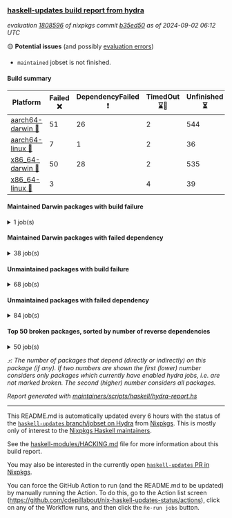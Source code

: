 ### [haskell-updates build report from hydra](https://hydra.nixos.org/jobset/nixpkgs/haskell-updates)
*evaluation [1808596](https://hydra.nixos.org/eval/1808596) of nixpkgs commit [b35ed50](https://github.com/NixOS/nixpkgs/commits/b35ed50e47d077d0a90c06790076dfa8322c579a) as of 2024-09-02 06:12 UTC*

🟡 **Potential issues** (and possibly [evaluation errors](https://hydra.nixos.org/jobset/nixpkgs/haskell-updates))
  * `maintained` jobset is not finished.

#### Build summary

 | Platform | Failed ❌ | DependencyFailed ❗ | TimedOut ⌛🚫 | Unfinished ⏳ | Success ✅ | 
 | --- | --- | --- | --- | --- | --- | 
 | [aarch64-darwin 🍏](https://hydra.nixos.org/eval/1808596?filter=.aarch64-darwin) | 51 | 26 | 2 | 544 | 5902 | 
 | [aarch64-linux 📱](https://hydra.nixos.org/eval/1808596?filter=.aarch64-linux) | 7 | 1 | 2 | 36 | 6528 | 
 | [x86_64-darwin 🍎](https://hydra.nixos.org/eval/1808596?filter=.x86_64-darwin) | 50 | 28 | 2 | 535 | 5922 | 
 | [x86_64-linux 🐧](https://hydra.nixos.org/eval/1808596?filter=.x86_64-linux) | 3 |  | 4 | 39 | 6568 | 
#### Maintained Darwin packages with build failure
<details><summary>1 job(s) </summary>

- [ ] [[🍏❌]](https://hydra.nixos.org/build/271241206) [[🍎❌]](https://hydra.nixos.org/build/271221583) [wstunnel](https://hydra.nixos.org/eval/1808596?filter=wstunnel) @NeverBehave @R-VdP
</details>

#### Maintained Darwin packages with failed dependency
<details><summary>38 job(s) </summary>

- [ ] [cabal2nix](https://hydra.nixos.org/eval/1808596?filter=cabal2nix) @sternenseemann
  - [[🍏✅]](https://hydra.nixos.org/build/271442703) [[🍎✅]](https://hydra.nixos.org/build/271442678) [toplevel](https://hydra.nixos.org/eval/1808596?filter=cabal2nix)
  - [[🍏❗]](https://hydra.nixos.org/build/271232063) [[🍎✅]](https://hydra.nixos.org/build/271233007) [haskell.packages.ghc8107](https://hydra.nixos.org/eval/1808596?filter=haskell.packages.ghc8107.cabal2nix)
  - [[🍏❗]](https://hydra.nixos.org/build/271232331) [[🍎⏳]](https://hydra.nixos.org/build/271237584) [haskell.packages.ghc902](https://hydra.nixos.org/eval/1808596?filter=haskell.packages.ghc902.cabal2nix)
  - [[🍏✅]](https://hydra.nixos.org/build/271224598) [[🍎✅]](https://hydra.nixos.org/build/271220778) [haskell.packages.ghc925](https://hydra.nixos.org/eval/1808596?filter=haskell.packages.ghc925.cabal2nix)
  - [[🍏✅]](https://hydra.nixos.org/build/271232236) [[🍎✅]](https://hydra.nixos.org/build/271219411) [haskell.packages.ghc926](https://hydra.nixos.org/eval/1808596?filter=haskell.packages.ghc926.cabal2nix)
  - [[🍏✅]](https://hydra.nixos.org/build/271227124) [[🍎✅]](https://hydra.nixos.org/build/271224422) [haskell.packages.ghc927](https://hydra.nixos.org/eval/1808596?filter=haskell.packages.ghc927.cabal2nix)
  - [[🍏✅]](https://hydra.nixos.org/build/271222372) [[🍎✅]](https://hydra.nixos.org/build/271228990) [haskell.packages.ghc928](https://hydra.nixos.org/eval/1808596?filter=haskell.packages.ghc928.cabal2nix)
  - [[🍏⏳]](https://hydra.nixos.org/build/271242662) [[🍎✅]](https://hydra.nixos.org/build/271218336) [haskell.packages.ghc945](https://hydra.nixos.org/eval/1808596?filter=haskell.packages.ghc945.cabal2nix)
  - [[🍏⏳]](https://hydra.nixos.org/build/271242907) [[🍎✅]](https://hydra.nixos.org/build/271221288) [haskell.packages.ghc946](https://hydra.nixos.org/eval/1808596?filter=haskell.packages.ghc946.cabal2nix)
  - [[🍏⏳]](https://hydra.nixos.org/build/271239966) [[🍎✅]](https://hydra.nixos.org/build/271218173) [haskell.packages.ghc947](https://hydra.nixos.org/eval/1808596?filter=haskell.packages.ghc947.cabal2nix)
  - [[🍏⏳]](https://hydra.nixos.org/build/271235758) [[🍎✅]](https://hydra.nixos.org/build/271216944) [haskell.packages.ghc948](https://hydra.nixos.org/eval/1808596?filter=haskell.packages.ghc948.cabal2nix)
  - [[🍏✅]](https://hydra.nixos.org/build/271232005) [[🍎✅]](https://hydra.nixos.org/build/271233183) [haskell.packages.ghc963](https://hydra.nixos.org/eval/1808596?filter=haskell.packages.ghc963.cabal2nix)
  - [[🍏✅]](https://hydra.nixos.org/build/271230264) [[🍎✅]](https://hydra.nixos.org/build/271220421) [haskell.packages.ghc964](https://hydra.nixos.org/eval/1808596?filter=haskell.packages.ghc964.cabal2nix)
  - [[🍏✅]](https://hydra.nixos.org/build/271227388) [[🍎⏳]](https://hydra.nixos.org/build/271243343) [haskell.packages.ghc965](https://hydra.nixos.org/eval/1808596?filter=haskell.packages.ghc965.cabal2nix)
  - [[🍏✅]](https://hydra.nixos.org/build/271226107) [[🍎✅]](https://hydra.nixos.org/build/271229046) [haskell.packages.ghc966](https://hydra.nixos.org/eval/1808596?filter=haskell.packages.ghc966.cabal2nix)
  - [[🍏⏳]](https://hydra.nixos.org/build/271243702) [[🍎✅]](https://hydra.nixos.org/build/271230344) [haskell.packages.ghc981](https://hydra.nixos.org/eval/1808596?filter=haskell.packages.ghc981.cabal2nix)
  - [[🍏⏳]](https://hydra.nixos.org/build/271244527) [[🍎✅]](https://hydra.nixos.org/build/271230366) [haskell.packages.ghc982](https://hydra.nixos.org/eval/1808596?filter=haskell.packages.ghc982.cabal2nix)
  - [[🍏✅]](https://hydra.nixos.org/build/271229214) [[🍎✅]](https://hydra.nixos.org/build/271239145) [haskellPackages](https://hydra.nixos.org/eval/1808596?filter=haskellPackages.cabal2nix)
- [ ] [[🍏❗]](https://hydra.nixos.org/build/271233215) [[🍎⏳]](https://hydra.nixos.org/build/271244017) [elmPackages.elmi-to-json](https://hydra.nixos.org/eval/1808596?filter=elmPackages.elmi-to-json) @turboMaCk
- [ ] [weeder](https://hydra.nixos.org/eval/1808596?filter=weeder) @maralorn
  - [[🍏❗]](https://hydra.nixos.org/build/271217956) [[🍎✅]](https://hydra.nixos.org/build/271223878) [haskell.packages.ghc8107](https://hydra.nixos.org/eval/1808596?filter=haskell.packages.ghc8107.weeder)
  - [[🍏❗]](https://hydra.nixos.org/build/271229056) [[🍎✅]](https://hydra.nixos.org/build/271226187) [haskell.packages.ghc902](https://hydra.nixos.org/eval/1808596?filter=haskell.packages.ghc902.weeder)
  - [[🍏✅]](https://hydra.nixos.org/build/271233681) [[🍎⏳]](https://hydra.nixos.org/build/271240260) [haskell.packages.ghc925](https://hydra.nixos.org/eval/1808596?filter=haskell.packages.ghc925.weeder)
  - [[🍏✅]](https://hydra.nixos.org/build/271223528) [[🍎⏳]](https://hydra.nixos.org/build/271242783) [haskell.packages.ghc926](https://hydra.nixos.org/eval/1808596?filter=haskell.packages.ghc926.weeder)
  - [[🍏✅]](https://hydra.nixos.org/build/271237945) [[🍎✅]](https://hydra.nixos.org/build/271233167) [haskell.packages.ghc927](https://hydra.nixos.org/eval/1808596?filter=haskell.packages.ghc927.weeder)
  - [[🍏✅]](https://hydra.nixos.org/build/271225808) [[🍎✅]](https://hydra.nixos.org/build/271219427) [haskell.packages.ghc928](https://hydra.nixos.org/eval/1808596?filter=haskell.packages.ghc928.weeder)
  - [[🍏✅]](https://hydra.nixos.org/build/271219216) [[🍎✅]](https://hydra.nixos.org/build/271224765) [haskell.packages.ghc945](https://hydra.nixos.org/eval/1808596?filter=haskell.packages.ghc945.weeder)
  - [[🍏✅]](https://hydra.nixos.org/build/271218201) [[🍎✅]](https://hydra.nixos.org/build/271218957) [haskell.packages.ghc946](https://hydra.nixos.org/eval/1808596?filter=haskell.packages.ghc946.weeder)
  - [[🍏⏳]](https://hydra.nixos.org/build/271244651) [[🍎✅]](https://hydra.nixos.org/build/271222808) [haskell.packages.ghc947](https://hydra.nixos.org/eval/1808596?filter=haskell.packages.ghc947.weeder)
  - [[🍏✅]](https://hydra.nixos.org/build/271230244) [[🍎✅]](https://hydra.nixos.org/build/271224480) [haskell.packages.ghc948](https://hydra.nixos.org/eval/1808596?filter=haskell.packages.ghc948.weeder)
  - [[🍏✅]](https://hydra.nixos.org/build/271222589) [[🍎✅]](https://hydra.nixos.org/build/271227764) [haskell.packages.ghc963](https://hydra.nixos.org/eval/1808596?filter=haskell.packages.ghc963.weeder)
  - [[🍏⏳]](https://hydra.nixos.org/build/271239470) [[🍎⏳]](https://hydra.nixos.org/build/271242041) [haskell.packages.ghc964](https://hydra.nixos.org/eval/1808596?filter=haskell.packages.ghc964.weeder)
  - [[🍏⏳]](https://hydra.nixos.org/build/271240778) [[🍎✅]](https://hydra.nixos.org/build/271236458) [haskell.packages.ghc965](https://hydra.nixos.org/eval/1808596?filter=haskell.packages.ghc965.weeder)
  - [[🍏✅]](https://hydra.nixos.org/build/271236562) [[🍎✅]](https://hydra.nixos.org/build/271243913) [haskell.packages.ghc966](https://hydra.nixos.org/eval/1808596?filter=haskell.packages.ghc966.weeder)
  - [[🍏✅]](https://hydra.nixos.org/build/271223651) [[🍎✅]](https://hydra.nixos.org/build/271224874) [haskell.packages.ghc981](https://hydra.nixos.org/eval/1808596?filter=haskell.packages.ghc981.weeder)
  - [[🍏⏳]](https://hydra.nixos.org/build/271240341) [[🍎⏳]](https://hydra.nixos.org/build/271238972) [haskell.packages.ghc982](https://hydra.nixos.org/eval/1808596?filter=haskell.packages.ghc982.weeder)
  - [[🍏✅]](https://hydra.nixos.org/build/271222577) [[🍎✅]](https://hydra.nixos.org/build/271244472) [haskellPackages](https://hydra.nixos.org/eval/1808596?filter=haskellPackages.weeder)
</details>

#### Unmaintained packages with build failure
<details><summary>68 job(s) </summary>

- [ ] [[🍏✅]](https://hydra.nixos.org/build/271219233) [[📱✅]](https://hydra.nixos.org/build/271240604) [[🍎❌]](https://hydra.nixos.org/build/271244176) [[🐧✅]](https://hydra.nixos.org/build/271229033) [haskellPackages.iconv](https://hydra.nixos.org/eval/1808596?filter=haskellPackages.iconv)  ⤴️ 4 | 16
- [ ] [[🍏❌]](https://hydra.nixos.org/build/271227241) [[📱✅]](https://hydra.nixos.org/build/271226383) [[🍎❌]](https://hydra.nixos.org/build/271234868) [[🐧✅]](https://hydra.nixos.org/build/271218869) [haskellPackages.llvm-tf](https://hydra.nixos.org/eval/1808596?filter=haskellPackages.llvm-tf)  ⤴️ 3 | 6
- [ ] [[🍏❌]](https://hydra.nixos.org/build/271237880) [[📱✅]](https://hydra.nixos.org/build/271227210) [[🍎❌]](https://hydra.nixos.org/build/271238369) [[🐧✅]](https://hydra.nixos.org/build/271220320) [haskellPackages.pipes-zlib](https://hydra.nixos.org/eval/1808596?filter=haskellPackages.pipes-zlib)  ⤴️ 2 | 7
- [ ] [[🍏❌]](https://hydra.nixos.org/build/271236955) [[📱✅]](https://hydra.nixos.org/build/271218801) [[🍎❌]](https://hydra.nixos.org/build/271227276) [[🐧✅]](https://hydra.nixos.org/build/271231653) [haskellPackages.lbfgs](https://hydra.nixos.org/eval/1808596?filter=haskellPackages.lbfgs)  ⤴️ 2 | 3
- [ ] [[🍏❌]](https://hydra.nixos.org/build/271243692) [[📱✅]](https://hydra.nixos.org/build/271223221) [[🍎❌]](https://hydra.nixos.org/build/271229721) [[🐧✅]](https://hydra.nixos.org/build/271219993) [haskellPackages.HsSyck](https://hydra.nixos.org/eval/1808596?filter=haskellPackages.HsSyck)  ⤴️ 1 | 10
- [ ] [[🍏✅]](https://hydra.nixos.org/build/271239265) [[📱✅]](https://hydra.nixos.org/build/271230757) [[🍎❌]](https://hydra.nixos.org/build/271232961) [[🐧⌛🚫]](https://hydra.nixos.org/build/271219100) [haskellPackages.invertible](https://hydra.nixos.org/eval/1808596?filter=haskellPackages.invertible)  ⤴️ 1 | 5
- [ ] [[🍏❌]](https://hydra.nixos.org/build/271237658) [[📱✅]](https://hydra.nixos.org/build/271240134) [[🍎❌]](https://hydra.nixos.org/build/271220558) [[🐧✅]](https://hydra.nixos.org/build/271227649) [haskellPackages.error-codes](https://hydra.nixos.org/eval/1808596?filter=haskellPackages.error-codes)  ⤴️ 1 | 3
- [ ] [[🍏❌]](https://hydra.nixos.org/build/271236293) [[📱✅]](https://hydra.nixos.org/build/271235199) [[🍎❌]](https://hydra.nixos.org/build/271226708) [[🐧✅]](https://hydra.nixos.org/build/271238920) [haskellPackages.posix-socket](https://hydra.nixos.org/eval/1808596?filter=haskellPackages.posix-socket)  ⤴️ 1 | 2
- [ ] [[🍏❌]](https://hydra.nixos.org/build/271225889) [[📱✅]](https://hydra.nixos.org/build/271225502) [[🍎❌]](https://hydra.nixos.org/build/271244019) [[🐧✅]](https://hydra.nixos.org/build/271244178) [haskellPackages.rawfilepath](https://hydra.nixos.org/eval/1808596?filter=haskellPackages.rawfilepath)  ⤴️ 1 | 2
- [ ] [[🍏❌]](https://hydra.nixos.org/build/271221129) [[📱✅]](https://hydra.nixos.org/build/271235209) [[🍎❌]](https://hydra.nixos.org/build/271218892) [[🐧✅]](https://hydra.nixos.org/build/271217252) [haskellPackages.gi-gdkx11](https://hydra.nixos.org/eval/1808596?filter=haskellPackages.gi-gdkx11)  ⤴️ 1 | 1
- [ ] [[🍏❌]](https://hydra.nixos.org/build/271233153) [[📱❌]](https://hydra.nixos.org/build/271217622) [[🍎✅]](https://hydra.nixos.org/build/271240823) [[🐧✅]](https://hydra.nixos.org/build/271221216) [haskellPackages.nlopt-haskell](https://hydra.nixos.org/eval/1808596?filter=haskellPackages.nlopt-haskell)  ⤴️ 1 | 1
- [ ] [[🍏❌]](https://hydra.nixos.org/build/271228557) [[📱✅]](https://hydra.nixos.org/build/271228505) [[🍎❌]](https://hydra.nixos.org/build/271229790) [[🐧✅]](https://hydra.nixos.org/build/271222130) [haskellPackages.openal-ffi](https://hydra.nixos.org/eval/1808596?filter=haskellPackages.openal-ffi)  ⤴️ 1 | 1
- [ ] [[🍎❌]](https://hydra.nixos.org/build/271225299) [[🐧✅]](https://hydra.nixos.org/build/271240213) [haskellPackages.swisstable](https://hydra.nixos.org/eval/1808596?filter=haskellPackages.swisstable)  ⤴️ 1 | 1
- [ ] [[🍏❌]](https://hydra.nixos.org/build/271226466) [[📱✅]](https://hydra.nixos.org/build/271230687) [[🍎❌]](https://hydra.nixos.org/build/271241104) [[🐧✅]](https://hydra.nixos.org/build/271218343) [haskellPackages.sym](https://hydra.nixos.org/eval/1808596?filter=haskellPackages.sym)  ⤴️ 1 | 1
- [ ] [[🍏❌]](https://hydra.nixos.org/build/271233438) [[📱✅]](https://hydra.nixos.org/build/271226277) [[🍎❌]](https://hydra.nixos.org/build/271221475) [[🐧✅]](https://hydra.nixos.org/build/271221807) [haskellPackages.libxml-sax](https://hydra.nixos.org/eval/1808596?filter=haskellPackages.libxml-sax)  ⤴️ 0 | 21
- [ ] [[🍏✅]](https://hydra.nixos.org/build/271239348) [[📱❌]](https://hydra.nixos.org/build/271223449) [[🍎✅]](https://hydra.nixos.org/build/271242202) [[🐧✅]](https://hydra.nixos.org/build/271225932) [haskellPackages.freetype2](https://hydra.nixos.org/eval/1808596?filter=haskellPackages.freetype2)  ⤴️ 0 | 12
- [ ] [[🍏❌]](https://hydra.nixos.org/build/271230943) [[📱❌]](https://hydra.nixos.org/build/271224184) [[🍎⏳]](https://hydra.nixos.org/build/271244194) [[🐧✅]](https://hydra.nixos.org/build/271238878) [haskellPackages.hw-simd](https://hydra.nixos.org/eval/1808596?filter=haskellPackages.hw-simd)  ⤴️ 0 | 9
- [ ] [[🍏❌]](https://hydra.nixos.org/build/271244673) [[📱✅]](https://hydra.nixos.org/build/271243435) [[🍎❌]](https://hydra.nixos.org/build/271240838) [[🐧✅]](https://hydra.nixos.org/build/271244303) [haskellPackages.bytestring-encoding](https://hydra.nixos.org/eval/1808596?filter=haskellPackages.bytestring-encoding)  ⤴️ 0 | 6
- [ ] [[🍏❌]](https://hydra.nixos.org/build/271226748) [[📱✅]](https://hydra.nixos.org/build/271218572) [[🍎✅]](https://hydra.nixos.org/build/271241189) [[🐧✅]](https://hydra.nixos.org/build/271240602) [haskellPackages.rdtsc](https://hydra.nixos.org/eval/1808596?filter=haskellPackages.rdtsc)  ⤴️ 0 | 4
- [ ] [[🍏❌]](https://hydra.nixos.org/build/271218734) [[📱✅]](https://hydra.nixos.org/build/271217455) [[🍎✅]](https://hydra.nixos.org/build/271221503) [[🐧✅]](https://hydra.nixos.org/build/271218795) [haskellPackages.folds](https://hydra.nixos.org/eval/1808596?filter=haskellPackages.folds)  ⤴️ 0 | 3
- [ ] [[🍏❌]](https://hydra.nixos.org/build/271230458) [[📱✅]](https://hydra.nixos.org/build/271235318) [[🍎✅]](https://hydra.nixos.org/build/271234054) [[🐧✅]](https://hydra.nixos.org/build/271235303) [haskellPackages.bindings-levmar](https://hydra.nixos.org/eval/1808596?filter=haskellPackages.bindings-levmar)  ⤴️ 0 | 2
- [ ] [[🍏❌]](https://hydra.nixos.org/build/271233588) [[📱✅]](https://hydra.nixos.org/build/271224705) [[🍎✅]](https://hydra.nixos.org/build/271235853) [[🐧✅]](https://hydra.nixos.org/build/271239283) [haskellPackages.rocksdb-haskell](https://hydra.nixos.org/eval/1808596?filter=haskellPackages.rocksdb-haskell)  ⤴️ 0 | 2
- [ ] [[🍏❌]](https://hydra.nixos.org/build/271217388) [[📱✅]](https://hydra.nixos.org/build/271233605) [[🍎❌]](https://hydra.nixos.org/build/271230726) [[🐧✅]](https://hydra.nixos.org/build/271223161) [haskellPackages.HsHTSLib](https://hydra.nixos.org/eval/1808596?filter=haskellPackages.HsHTSLib)  ⤴️ 0 | 1
- [ ] [[🍏❌]](https://hydra.nixos.org/build/271217859) [[📱✅]](https://hydra.nixos.org/build/271231434) [[🍎✅]](https://hydra.nixos.org/build/271220774) [[🐧❌]](https://hydra.nixos.org/build/271230392) [haskellPackages.dhscanner-ast](https://hydra.nixos.org/eval/1808596?filter=haskellPackages.dhscanner-ast)  ⤴️ 0 | 1
- [ ] [[🍏❌]](https://hydra.nixos.org/build/271233289) [[📱✅]](https://hydra.nixos.org/build/271243593) [[🍎❌]](https://hydra.nixos.org/build/271242447) [[🐧✅]](https://hydra.nixos.org/build/271225870) [haskellPackages.hamid](https://hydra.nixos.org/eval/1808596?filter=haskellPackages.hamid)  ⤴️ 0 | 1
- [ ] [[🍏✅]](https://hydra.nixos.org/build/271224401) [[📱✅]](https://hydra.nixos.org/build/271223138) [[🍎❌]](https://hydra.nixos.org/build/271243888) [[🐧✅]](https://hydra.nixos.org/build/271232334) [haskellPackages.hmatrix-morpheus](https://hydra.nixos.org/eval/1808596?filter=haskellPackages.hmatrix-morpheus)  ⤴️ 0 | 1
- [ ] [[🍏❌]](https://hydra.nixos.org/build/271222208) [[📱✅]](https://hydra.nixos.org/build/271221762) [[🍎❌]](https://hydra.nixos.org/build/271240012) [[🐧✅]](https://hydra.nixos.org/build/271228939) [haskellPackages.huckleberry](https://hydra.nixos.org/eval/1808596?filter=haskellPackages.huckleberry)  ⤴️ 0 | 1
- [ ] [[🍏❌]](https://hydra.nixos.org/build/271221928) [[📱✅]](https://hydra.nixos.org/build/271231832) [[🍎❌]](https://hydra.nixos.org/build/271234905) [[🐧✅]](https://hydra.nixos.org/build/271225191) [haskellPackages.om-time](https://hydra.nixos.org/eval/1808596?filter=haskellPackages.om-time)  ⤴️ 0 | 1
- [ ] [[🍏❌]](https://hydra.nixos.org/build/271241596) [[📱✅]](https://hydra.nixos.org/build/271230716) [[🍎❌]](https://hydra.nixos.org/build/271231766) [[🐧✅]](https://hydra.nixos.org/build/271234180) [haskellPackages.select](https://hydra.nixos.org/eval/1808596?filter=haskellPackages.select)  ⤴️ 0 | 1
- [ ] [[🍏❌]](https://hydra.nixos.org/build/271217752) [[📱✅]](https://hydra.nixos.org/build/271218592) [[🍎❌]](https://hydra.nixos.org/build/271236917) [[🐧✅]](https://hydra.nixos.org/build/271223943) [haskellPackages.sysinfo](https://hydra.nixos.org/eval/1808596?filter=haskellPackages.sysinfo)  ⤴️ 0 | 1
- [ ] [[🍏✅]](https://hydra.nixos.org/build/271229705) [[📱✅]](https://hydra.nixos.org/build/271222051) [[🍎❌]](https://hydra.nixos.org/build/271236888) [[🐧✅]](https://hydra.nixos.org/build/271230672) [haskellPackages.FractalArt](https://hydra.nixos.org/eval/1808596?filter=haskellPackages.FractalArt) 
- [ ] [[🍏❌]](https://hydra.nixos.org/build/271220150) [[📱❌]](https://hydra.nixos.org/build/271242611) [[🍎✅]](https://hydra.nixos.org/build/271217945) [[🐧✅]](https://hydra.nixos.org/build/271236665) [haskellPackages.GOST34112012-Hash](https://hydra.nixos.org/eval/1808596?filter=haskellPackages.GOST34112012-Hash) 
- [ ] [[🍏✅]](https://hydra.nixos.org/build/271231533) [[📱❌]](https://hydra.nixos.org/build/271238011) [[🍎✅]](https://hydra.nixos.org/build/271224609) [[🐧✅]](https://hydra.nixos.org/build/271223245) [haskellPackages.HsASA](https://hydra.nixos.org/eval/1808596?filter=haskellPackages.HsASA) 
- [ ] [[🍏❌]](https://hydra.nixos.org/build/271235588) [[🍎❌]](https://hydra.nixos.org/build/271218471) [haskellPackages.barbly](https://hydra.nixos.org/eval/1808596?filter=haskellPackages.barbly) 
- [ ] [[🍏❌]](https://hydra.nixos.org/build/271241841) [[📱✅]](https://hydra.nixos.org/build/271227047) [[🍎❌]](https://hydra.nixos.org/build/271227220) [[🐧✅]](https://hydra.nixos.org/build/271234357) [haskellPackages.epub-metadata](https://hydra.nixos.org/eval/1808596?filter=haskellPackages.epub-metadata) 
- [ ] [[🍏❌]](https://hydra.nixos.org/build/271217432) [[📱✅]](https://hydra.nixos.org/build/271232871) [[🍎✅]](https://hydra.nixos.org/build/271219677) [[🐧✅]](https://hydra.nixos.org/build/271240062) [haskellPackages.executable-hash](https://hydra.nixos.org/eval/1808596?filter=haskellPackages.executable-hash) 
- [ ] [[🍏❌]](https://hydra.nixos.org/build/271242886) [[📱✅]](https://hydra.nixos.org/build/271216832) [[🍎❌]](https://hydra.nixos.org/build/271238776) [[🐧✅]](https://hydra.nixos.org/build/271228747) [haskellPackages.exinst-base](https://hydra.nixos.org/eval/1808596?filter=haskellPackages.exinst-base) 
- [ ] [[🍏❌]](https://hydra.nixos.org/build/271217765) [[📱✅]](https://hydra.nixos.org/build/271222438) [[🍎❌]](https://hydra.nixos.org/build/271227569) [[🐧✅]](https://hydra.nixos.org/build/271240842) [haskellPackages.fudgets](https://hydra.nixos.org/eval/1808596?filter=haskellPackages.fudgets) 
- [ ] [[🍏❌]](https://hydra.nixos.org/build/271222793) [[📱✅]](https://hydra.nixos.org/build/271243949) [[🍎❌]](https://hydra.nixos.org/build/271235220) [[🐧✅]](https://hydra.nixos.org/build/271217171) [haskellPackages.genvalidity-dirforest](https://hydra.nixos.org/eval/1808596?filter=haskellPackages.genvalidity-dirforest) 
- [ ] [[🍏⏳]](https://hydra.nixos.org/build/271238187) [[🍎❌]](https://hydra.nixos.org/build/271230446) [haskellPackages.gi-gtkosxapplication](https://hydra.nixos.org/eval/1808596?filter=haskellPackages.gi-gtkosxapplication) 
- [ ] [[🍏❌]](https://hydra.nixos.org/build/271238258) [[🍎❌]](https://hydra.nixos.org/build/271231601) [haskellPackages.gtk-mac-integration](https://hydra.nixos.org/eval/1808596?filter=haskellPackages.gtk-mac-integration) 
- [ ] [[🍏❌]](https://hydra.nixos.org/build/271221302) [[📱✅]](https://hydra.nixos.org/build/271239525) [[🍎❌]](https://hydra.nixos.org/build/271231337) [[🐧✅]](https://hydra.nixos.org/build/271217452) [haskellPackages.gtk-traymanager](https://hydra.nixos.org/eval/1808596?filter=haskellPackages.gtk-traymanager) 
- [ ] [[🍏❌]](https://hydra.nixos.org/build/271236576) [[🍎❌]](https://hydra.nixos.org/build/271219910) [haskellPackages.gtk3-mac-integration](https://hydra.nixos.org/eval/1808596?filter=haskellPackages.gtk3-mac-integration) 
- [ ] [[🍏⏳]](https://hydra.nixos.org/build/271241034) [[📱✅]](https://hydra.nixos.org/build/271220731) [[🍎❌]](https://hydra.nixos.org/build/271226808) [[🐧✅]](https://hydra.nixos.org/build/271239959) [haskellPackages.hdf5-lite](https://hydra.nixos.org/eval/1808596?filter=haskellPackages.hdf5-lite) 
- [ ] [[🍏⏳]](https://hydra.nixos.org/build/271242846) [[📱✅]](https://hydra.nixos.org/build/271227313) [[🍎❌]](https://hydra.nixos.org/build/271219883) [[🐧✅]](https://hydra.nixos.org/build/271228622) [haskellPackages.highlight](https://hydra.nixos.org/eval/1808596?filter=haskellPackages.highlight) 
- [ ] [[🍏❌]](https://hydra.nixos.org/build/271237981) [[📱✅]](https://hydra.nixos.org/build/271231709) [[🍎❌]](https://hydra.nixos.org/build/271226924) [[🐧✅]](https://hydra.nixos.org/build/271237497) [haskellPackages.hunspell-hs](https://hydra.nixos.org/eval/1808596?filter=haskellPackages.hunspell-hs) 
- [ ] [[🍏❌]](https://hydra.nixos.org/build/271223427) [[📱✅]](https://hydra.nixos.org/build/271230369) [[🍎❌]](https://hydra.nixos.org/build/271224439) [[🐧✅]](https://hydra.nixos.org/build/271233234) [haskellPackages.interprocess](https://hydra.nixos.org/eval/1808596?filter=haskellPackages.interprocess) 
- [ ] [[🍏❌]](https://hydra.nixos.org/build/271217160) [[📱✅]](https://hydra.nixos.org/build/271236326) [[🍎✅]](https://hydra.nixos.org/build/271233928) [[🐧✅]](https://hydra.nixos.org/build/271239584) [haskellPackages.leveldb-haskell-fork](https://hydra.nixos.org/eval/1808596?filter=haskellPackages.leveldb-haskell-fork) 
- [ ] [[🍏✅]](https://hydra.nixos.org/build/271231551) [[📱✅]](https://hydra.nixos.org/build/271238664) [[🍎❌]](https://hydra.nixos.org/build/271218107) [[🐧✅]](https://hydra.nixos.org/build/271230275) [haskellPackages.linear-tests](https://hydra.nixos.org/eval/1808596?filter=haskellPackages.linear-tests) 
- [ ] [[🍏❌]](https://hydra.nixos.org/build/271222658) [[📱✅]](https://hydra.nixos.org/build/271230262) [[🍎❌]](https://hydra.nixos.org/build/271241599) [[🐧✅]](https://hydra.nixos.org/build/271218582) [haskellPackages.memzero](https://hydra.nixos.org/eval/1808596?filter=haskellPackages.memzero) 
- [ ] [[🍏⌛🚫]](https://hydra.nixos.org/build/271220096) [[📱⌛🚫]](https://hydra.nixos.org/build/271237824) [[🍎⏳]](https://hydra.nixos.org/build/271228342) [[🐧❌]](https://hydra.nixos.org/build/271242423) [haskellPackages.nspace](https://hydra.nixos.org/eval/1808596?filter=haskellPackages.nspace) 
- [ ] [[🍏❌]](https://hydra.nixos.org/build/271229369) [[📱✅]](https://hydra.nixos.org/build/271226406) [[🍎❌]](https://hydra.nixos.org/build/271235382) [[🐧✅]](https://hydra.nixos.org/build/271236486) [haskellPackages.phatsort](https://hydra.nixos.org/eval/1808596?filter=haskellPackages.phatsort) 
- [ ] [[🍏⏳]](https://hydra.nixos.org/build/271241955) [[📱✅]](https://hydra.nixos.org/build/271234197) [[🍎❌]](https://hydra.nixos.org/build/271218822) [[🐧✅]](https://hydra.nixos.org/build/271237834) [haskellPackages.ping-wrapper](https://hydra.nixos.org/eval/1808596?filter=haskellPackages.ping-wrapper) 
- [ ] [[🍏❌]](https://hydra.nixos.org/build/271242092) [[📱✅]](https://hydra.nixos.org/build/271239707) [[🍎❌]](https://hydra.nixos.org/build/271216793) [[🐧✅]](https://hydra.nixos.org/build/271224781) [haskellPackages.posix-timer](https://hydra.nixos.org/eval/1808596?filter=haskellPackages.posix-timer) 
- [ ] [[🍏❌]](https://hydra.nixos.org/build/271221537) [[📱✅]](https://hydra.nixos.org/build/271219460) [[🍎❌]](https://hydra.nixos.org/build/271227516) [[🐧✅]](https://hydra.nixos.org/build/271233201) [haskellPackages.procex](https://hydra.nixos.org/eval/1808596?filter=haskellPackages.procex) 
- [ ] [[🍏❌]](https://hydra.nixos.org/build/271240942) [[📱✅]](https://hydra.nixos.org/build/271227312) [[🍎❌]](https://hydra.nixos.org/build/271221847) [[🐧✅]](https://hydra.nixos.org/build/271219942) [haskellPackages.pthread](https://hydra.nixos.org/eval/1808596?filter=haskellPackages.pthread) 
- [ ] [[🍏❌]](https://hydra.nixos.org/build/271227944) [[📱✅]](https://hydra.nixos.org/build/271241362) [[🍎✅]](https://hydra.nixos.org/build/271226452) [[🐧✅]](https://hydra.nixos.org/build/271238133) [haskellPackages.rdtsc-enolan](https://hydra.nixos.org/eval/1808596?filter=haskellPackages.rdtsc-enolan) 
- [ ] [[🍏❌]](https://hydra.nixos.org/build/271231279) [[📱✅]](https://hydra.nixos.org/build/271228538) [[🍎❌]](https://hydra.nixos.org/build/271228089) [[🐧✅]](https://hydra.nixos.org/build/271219985) [haskellPackages.sandwich-webdriver](https://hydra.nixos.org/eval/1808596?filter=haskellPackages.sandwich-webdriver) 
- [ ] [[🍏✅]](https://hydra.nixos.org/build/271238828) [[📱✅]](https://hydra.nixos.org/build/271217547) [[🍎❌]](https://hydra.nixos.org/build/271217572) [[🐧✅]](https://hydra.nixos.org/build/271230360) [haskellPackages.shared-memory](https://hydra.nixos.org/eval/1808596?filter=haskellPackages.shared-memory) 
- [ ] [[🍏✅]](https://hydra.nixos.org/build/271219657) [[📱❌]](https://hydra.nixos.org/build/271222107) [[🍎✅]](https://hydra.nixos.org/build/271242074) [[🐧✅]](https://hydra.nixos.org/build/271244060) [haskellPackages.simdutf](https://hydra.nixos.org/eval/1808596?filter=haskellPackages.simdutf) 
- [ ] [[🍏❌]](https://hydra.nixos.org/build/271219734) [[📱✅]](https://hydra.nixos.org/build/271237744) [[🍎⏳]](https://hydra.nixos.org/build/271237585) [[🐧✅]](https://hydra.nixos.org/build/271233327) [haskellPackages.symbolize](https://hydra.nixos.org/eval/1808596?filter=haskellPackages.symbolize) 
- [ ] [[🍏⏳]](https://hydra.nixos.org/build/271244302) [[📱✅]](https://hydra.nixos.org/build/271240630) [[🍎❌]](https://hydra.nixos.org/build/271235546) [[🐧✅]](https://hydra.nixos.org/build/271226180) [haskellPackages.tailfile-hinotify](https://hydra.nixos.org/eval/1808596?filter=haskellPackages.tailfile-hinotify) 
- [ ] [[📱❌]](https://hydra.nixos.org/build/271241004) [[🐧✅]](https://hydra.nixos.org/build/271223442) [haskellPackages.tasty-papi](https://hydra.nixos.org/eval/1808596?filter=haskellPackages.tasty-papi) 
- [ ] [[🍏✅]](https://hydra.nixos.org/build/271232042) [[📱✅]](https://hydra.nixos.org/build/271243143) [[🍎✅]](https://hydra.nixos.org/build/271233796) [[🐧❌]](https://hydra.nixos.org/build/271226385) [haskellPackages.thread-supervisor](https://hydra.nixos.org/eval/1808596?filter=haskellPackages.thread-supervisor) 
- [ ] [[🍏❌]](https://hydra.nixos.org/build/271230890) [[📱✅]](https://hydra.nixos.org/build/271223288) [[🍎✅]](https://hydra.nixos.org/build/271243633) [[🐧✅]](https://hydra.nixos.org/build/271237991) [haskellPackages.unix-simple](https://hydra.nixos.org/eval/1808596?filter=haskellPackages.unix-simple) 
- [ ] [[🍏❌]](https://hydra.nixos.org/build/271233422) [[📱✅]](https://hydra.nixos.org/build/271235282) [[🍎❌]](https://hydra.nixos.org/build/271239023) [[🐧✅]](https://hydra.nixos.org/build/271233471) [haskellPackages.xmonad-utils](https://hydra.nixos.org/eval/1808596?filter=haskellPackages.xmonad-utils) 
- [ ] [[🍏❌]](https://hydra.nixos.org/build/271227127) [[📱✅]](https://hydra.nixos.org/build/271224146) [[🍎❌]](https://hydra.nixos.org/build/271242697) [[🐧✅]](https://hydra.nixos.org/build/271229796) [haskellPackages.zot](https://hydra.nixos.org/eval/1808596?filter=haskellPackages.zot) 
- [ ] [[🍏❌]](https://hydra.nixos.org/build/271220995) [[📱✅]](https://hydra.nixos.org/build/271221996) [[🍎❌]](https://hydra.nixos.org/build/271237488) [[🐧✅]](https://hydra.nixos.org/build/271223421) [haskellPackages.zxcvbn-c](https://hydra.nixos.org/eval/1808596?filter=haskellPackages.zxcvbn-c) 
</details>

#### Unmaintained packages with failed dependency
<details><summary>84 job(s) </summary>

- [ ] [microlens](https://hydra.nixos.org/eval/1808596?filter=microlens)  ⤴️ 152 | 596
  - [[🍏✅]](https://hydra.nixos.org/build/271228314) [[📱✅]](https://hydra.nixos.org/build/271223795) [[🍎✅]](https://hydra.nixos.org/build/271232839) [[🐧✅]](https://hydra.nixos.org/build/271221203) [haskellPackages](https://hydra.nixos.org/eval/1808596?filter=haskellPackages.microlens)
  - [[🍏✅]](https://hydra.nixos.org/build/271231930)  [[🍎❗]](https://hydra.nixos.org/build/271226244) [[🐧✅]](https://hydra.nixos.org/build/271242154) [pkgsCross.ghcjs.haskell.packages.ghc98](https://hydra.nixos.org/eval/1808596?filter=pkgsCross.ghcjs.haskell.packages.ghc98.microlens)
  - [[🍏✅]](https://hydra.nixos.org/build/271223728)  [[🍎❗]](https://hydra.nixos.org/build/271231648) [[🐧✅]](https://hydra.nixos.org/build/271224273) [pkgsCross.ghcjs.haskell.packages.ghcHEAD](https://hydra.nixos.org/eval/1808596?filter=pkgsCross.ghcjs.haskell.packages.ghcHEAD.microlens)
  - [[🍏✅]](https://hydra.nixos.org/build/271220520)  [[🍎❗]](https://hydra.nixos.org/build/271238357) [[🐧✅]](https://hydra.nixos.org/build/271223723) [pkgsCross.ghcjs.haskellPackages](https://hydra.nixos.org/eval/1808596?filter=pkgsCross.ghcjs.haskellPackages.microlens)
- [ ] [hpack](https://hydra.nixos.org/eval/1808596?filter=hpack)  ⤴️ 3 | 15
  - [[🍏✅]](https://hydra.nixos.org/build/271240725) [[📱✅]](https://hydra.nixos.org/build/271224312) [[🍎✅]](https://hydra.nixos.org/build/271240573) [[🐧✅]](https://hydra.nixos.org/build/271231623) [toplevel](https://hydra.nixos.org/eval/1808596?filter=hpack)
  - [[🍏❗]](https://hydra.nixos.org/build/271222669) [[📱✅]](https://hydra.nixos.org/build/271226507) [[🍎✅]](https://hydra.nixos.org/build/271238813) [[🐧✅]](https://hydra.nixos.org/build/271223613) [haskell.packages.ghc8107](https://hydra.nixos.org/eval/1808596?filter=haskell.packages.ghc8107.hpack)
  - [[🍏❗]](https://hydra.nixos.org/build/271235822) [[📱✅]](https://hydra.nixos.org/build/271222272) [[🍎✅]](https://hydra.nixos.org/build/271230107) [[🐧✅]](https://hydra.nixos.org/build/271216830) [haskell.packages.ghc902](https://hydra.nixos.org/eval/1808596?filter=haskell.packages.ghc902.hpack)
  - [[🍏✅]](https://hydra.nixos.org/build/271219040) [[📱✅]](https://hydra.nixos.org/build/271223693) [[🍎✅]](https://hydra.nixos.org/build/271230499) [[🐧✅]](https://hydra.nixos.org/build/271242882) [haskell.packages.ghc925](https://hydra.nixos.org/eval/1808596?filter=haskell.packages.ghc925.hpack)
  - [[🍏✅]](https://hydra.nixos.org/build/271223283) [[📱✅]](https://hydra.nixos.org/build/271234417) [[🍎✅]](https://hydra.nixos.org/build/271219920) [[🐧✅]](https://hydra.nixos.org/build/271241780) [haskell.packages.ghc926](https://hydra.nixos.org/eval/1808596?filter=haskell.packages.ghc926.hpack)
  - [[🍏✅]](https://hydra.nixos.org/build/271226755) [[📱✅]](https://hydra.nixos.org/build/271227840) [[🍎✅]](https://hydra.nixos.org/build/271243103) [[🐧✅]](https://hydra.nixos.org/build/271216927) [haskell.packages.ghc927](https://hydra.nixos.org/eval/1808596?filter=haskell.packages.ghc927.hpack)
  - [[🍏✅]](https://hydra.nixos.org/build/271226084) [[📱✅]](https://hydra.nixos.org/build/271231214) [[🍎✅]](https://hydra.nixos.org/build/271223171) [[🐧✅]](https://hydra.nixos.org/build/271222873) [haskell.packages.ghc928](https://hydra.nixos.org/eval/1808596?filter=haskell.packages.ghc928.hpack)
  - [[🍏✅]](https://hydra.nixos.org/build/271240557) [[📱✅]](https://hydra.nixos.org/build/271243619) [[🍎✅]](https://hydra.nixos.org/build/271237433) [[🐧✅]](https://hydra.nixos.org/build/271225747) [haskell.packages.ghc945](https://hydra.nixos.org/eval/1808596?filter=haskell.packages.ghc945.hpack)
  - [[🍏✅]](https://hydra.nixos.org/build/271238286) [[📱✅]](https://hydra.nixos.org/build/271217656) [[🍎✅]](https://hydra.nixos.org/build/271244660) [[🐧✅]](https://hydra.nixos.org/build/271237507) [haskell.packages.ghc946](https://hydra.nixos.org/eval/1808596?filter=haskell.packages.ghc946.hpack)
  - [[🍏✅]](https://hydra.nixos.org/build/271222687) [[📱✅]](https://hydra.nixos.org/build/271237613) [[🍎✅]](https://hydra.nixos.org/build/271229894) [[🐧✅]](https://hydra.nixos.org/build/271224678) [haskell.packages.ghc947](https://hydra.nixos.org/eval/1808596?filter=haskell.packages.ghc947.hpack)
  - [[🍏✅]](https://hydra.nixos.org/build/271241902) [[📱✅]](https://hydra.nixos.org/build/271231631) [[🍎✅]](https://hydra.nixos.org/build/271218387) [[🐧✅]](https://hydra.nixos.org/build/271218838) [haskell.packages.ghc948](https://hydra.nixos.org/eval/1808596?filter=haskell.packages.ghc948.hpack)
  - [[🍏✅]](https://hydra.nixos.org/build/271230612) [[📱✅]](https://hydra.nixos.org/build/271235305) [[🍎✅]](https://hydra.nixos.org/build/271220515) [[🐧✅]](https://hydra.nixos.org/build/271233956) [haskell.packages.ghc963](https://hydra.nixos.org/eval/1808596?filter=haskell.packages.ghc963.hpack)
  - [[🍏✅]](https://hydra.nixos.org/build/271221598) [[📱✅]](https://hydra.nixos.org/build/271221681) [[🍎✅]](https://hydra.nixos.org/build/271235063) [[🐧✅]](https://hydra.nixos.org/build/271232949) [haskell.packages.ghc964](https://hydra.nixos.org/eval/1808596?filter=haskell.packages.ghc964.hpack)
  - [[🍏✅]](https://hydra.nixos.org/build/271242143) [[📱✅]](https://hydra.nixos.org/build/271235976) [[🍎✅]](https://hydra.nixos.org/build/271239065) [[🐧✅]](https://hydra.nixos.org/build/271230410) [haskell.packages.ghc965](https://hydra.nixos.org/eval/1808596?filter=haskell.packages.ghc965.hpack)
  - [[🍏✅]](https://hydra.nixos.org/build/271226342) [[📱✅]](https://hydra.nixos.org/build/271233558) [[🍎✅]](https://hydra.nixos.org/build/271217663) [[🐧✅]](https://hydra.nixos.org/build/271227475) [haskell.packages.ghc966](https://hydra.nixos.org/eval/1808596?filter=haskell.packages.ghc966.hpack)
  - [[🍏✅]](https://hydra.nixos.org/build/271240397) [[📱✅]](https://hydra.nixos.org/build/271230457) [[🍎✅]](https://hydra.nixos.org/build/271239912) [[🐧✅]](https://hydra.nixos.org/build/271233188) [haskell.packages.ghc981](https://hydra.nixos.org/eval/1808596?filter=haskell.packages.ghc981.hpack)
  - [[🍏✅]](https://hydra.nixos.org/build/271230361) [[📱✅]](https://hydra.nixos.org/build/271240860) [[🍎✅]](https://hydra.nixos.org/build/271242837) [[🐧✅]](https://hydra.nixos.org/build/271238107) [haskell.packages.ghc982](https://hydra.nixos.org/eval/1808596?filter=haskell.packages.ghc982.hpack)
  - [[🍏✅]](https://hydra.nixos.org/build/271243153) [[📱✅]](https://hydra.nixos.org/build/271228140) [[🍎✅]](https://hydra.nixos.org/build/271238249) [[🐧✅]](https://hydra.nixos.org/build/271222580) [haskellPackages](https://hydra.nixos.org/eval/1808596?filter=haskellPackages.hpack)
- [ ] [[🍏❗]](https://hydra.nixos.org/build/271231050) [[📱✅]](https://hydra.nixos.org/build/271242691) [[🍎❗]](https://hydra.nixos.org/build/271224003) [[🐧✅]](https://hydra.nixos.org/build/271236274) [haskellPackages.llvm-extra](https://hydra.nixos.org/eval/1808596?filter=haskellPackages.llvm-extra)  ⤴️ 2 | 5
- [ ] [hoogle](https://hydra.nixos.org/eval/1808596?filter=hoogle)  ⤴️ 1 | 5
  - [[🍏❗]](https://hydra.nixos.org/build/271239993) [[📱✅]](https://hydra.nixos.org/build/271233500) [[🍎✅]](https://hydra.nixos.org/build/271233719) [[🐧✅]](https://hydra.nixos.org/build/271242178) [haskell.packages.ghc8107](https://hydra.nixos.org/eval/1808596?filter=haskell.packages.ghc8107.hoogle)
  - [[🍏❗]](https://hydra.nixos.org/build/271233626) [[📱✅]](https://hydra.nixos.org/build/271242861) [[🍎✅]](https://hydra.nixos.org/build/271226878) [[🐧✅]](https://hydra.nixos.org/build/271243302) [haskell.packages.ghc902](https://hydra.nixos.org/eval/1808596?filter=haskell.packages.ghc902.hoogle)
  - [[🍏⏳]](https://hydra.nixos.org/build/271244658) [[📱✅]](https://hydra.nixos.org/build/271240821) [[🍎⏳]](https://hydra.nixos.org/build/271236805) [[🐧✅]](https://hydra.nixos.org/build/271229003) [haskell.packages.ghc925](https://hydra.nixos.org/eval/1808596?filter=haskell.packages.ghc925.hoogle)
  - [[🍏⏳]](https://hydra.nixos.org/build/271244155) [[📱✅]](https://hydra.nixos.org/build/271229265) [[🍎✅]](https://hydra.nixos.org/build/271230896) [[🐧✅]](https://hydra.nixos.org/build/271228485) [haskell.packages.ghc926](https://hydra.nixos.org/eval/1808596?filter=haskell.packages.ghc926.hoogle)
  - [[🍏✅]](https://hydra.nixos.org/build/271220414) [[📱✅]](https://hydra.nixos.org/build/271241996) [[🍎✅]](https://hydra.nixos.org/build/271234011) [[🐧✅]](https://hydra.nixos.org/build/271243314) [haskell.packages.ghc927](https://hydra.nixos.org/eval/1808596?filter=haskell.packages.ghc927.hoogle)
  - [[🍏✅]](https://hydra.nixos.org/build/271222184) [[📱✅]](https://hydra.nixos.org/build/271225028) [[🍎✅]](https://hydra.nixos.org/build/271229307) [[🐧✅]](https://hydra.nixos.org/build/271221923) [haskell.packages.ghc928](https://hydra.nixos.org/eval/1808596?filter=haskell.packages.ghc928.hoogle)
  - [[🍏✅]](https://hydra.nixos.org/build/271224249) [[📱✅]](https://hydra.nixos.org/build/271234431) [[🍎✅]](https://hydra.nixos.org/build/271216925) [[🐧✅]](https://hydra.nixos.org/build/271218331) [haskell.packages.ghc945](https://hydra.nixos.org/eval/1808596?filter=haskell.packages.ghc945.hoogle)
  - [[🍏✅]](https://hydra.nixos.org/build/271225500) [[📱✅]](https://hydra.nixos.org/build/271217671) [[🍎✅]](https://hydra.nixos.org/build/271222560) [[🐧✅]](https://hydra.nixos.org/build/271218205) [haskell.packages.ghc946](https://hydra.nixos.org/eval/1808596?filter=haskell.packages.ghc946.hoogle)
  - [[🍏✅]](https://hydra.nixos.org/build/271225105) [[📱✅]](https://hydra.nixos.org/build/271243082) [[🍎✅]](https://hydra.nixos.org/build/271219222) [[🐧✅]](https://hydra.nixos.org/build/271222237) [haskell.packages.ghc947](https://hydra.nixos.org/eval/1808596?filter=haskell.packages.ghc947.hoogle)
  - [[🍏✅]](https://hydra.nixos.org/build/271224042) [[📱✅]](https://hydra.nixos.org/build/271224242) [[🍎✅]](https://hydra.nixos.org/build/271217840) [[🐧✅]](https://hydra.nixos.org/build/271222033) [haskell.packages.ghc948](https://hydra.nixos.org/eval/1808596?filter=haskell.packages.ghc948.hoogle)
  - [[🍏✅]](https://hydra.nixos.org/build/271227598) [[📱✅]](https://hydra.nixos.org/build/271241808) [[🍎⏳]](https://hydra.nixos.org/build/271236629) [[🐧✅]](https://hydra.nixos.org/build/271239281) [haskell.packages.ghc963](https://hydra.nixos.org/eval/1808596?filter=haskell.packages.ghc963.hoogle)
  - [[🍏✅]](https://hydra.nixos.org/build/271224372) [[📱✅]](https://hydra.nixos.org/build/271239280) [[🍎✅]](https://hydra.nixos.org/build/271219330) [[🐧✅]](https://hydra.nixos.org/build/271234046) [haskell.packages.ghc964](https://hydra.nixos.org/eval/1808596?filter=haskell.packages.ghc964.hoogle)
  - [[🍏✅]](https://hydra.nixos.org/build/271244181) [[📱✅]](https://hydra.nixos.org/build/271225966) [[🍎✅]](https://hydra.nixos.org/build/271222444) [[🐧✅]](https://hydra.nixos.org/build/271222573) [haskell.packages.ghc965](https://hydra.nixos.org/eval/1808596?filter=haskell.packages.ghc965.hoogle)
  - [[🍏✅]](https://hydra.nixos.org/build/271219145) [[📱✅]](https://hydra.nixos.org/build/271233986) [[🍎✅]](https://hydra.nixos.org/build/271236523) [[🐧✅]](https://hydra.nixos.org/build/271232893) [haskell.packages.ghc966](https://hydra.nixos.org/eval/1808596?filter=haskell.packages.ghc966.hoogle)
  - [[🍏❗]](https://hydra.nixos.org/build/271243957) [[📱✅]](https://hydra.nixos.org/build/271238300) [[🍎✅]](https://hydra.nixos.org/build/271217318) [[🐧✅]](https://hydra.nixos.org/build/271223101) [haskell.packages.ghc981](https://hydra.nixos.org/eval/1808596?filter=haskell.packages.ghc981.hoogle)
  - [[🍏✅]](https://hydra.nixos.org/build/271228961) [[📱✅]](https://hydra.nixos.org/build/271235001) [[🍎⏳]](https://hydra.nixos.org/build/271243432) [[🐧✅]](https://hydra.nixos.org/build/271222238) [haskell.packages.ghc982](https://hydra.nixos.org/eval/1808596?filter=haskell.packages.ghc982.hoogle)
  - [[🍏✅]](https://hydra.nixos.org/build/271231871) [[📱✅]](https://hydra.nixos.org/build/271220525) [[🍎✅]](https://hydra.nixos.org/build/271220276) [[🐧✅]](https://hydra.nixos.org/build/271241923) [haskellPackages](https://hydra.nixos.org/eval/1808596?filter=haskellPackages.hoogle)
- [ ] [[🍏❗]](https://hydra.nixos.org/build/271231348) [[📱✅]](https://hydra.nixos.org/build/271231963) [[🍎❗]](https://hydra.nixos.org/build/271216885) [[🐧✅]](https://hydra.nixos.org/build/271243283) [haskellPackages.llvm-dsl](https://hydra.nixos.org/eval/1808596?filter=haskellPackages.llvm-dsl)  ⤴️ 1 | 3
- [ ] [[🍏❗]](https://hydra.nixos.org/build/271243115) [[📱✅]](https://hydra.nixos.org/build/271239679) [[🍎❗]](https://hydra.nixos.org/build/271235848) [[🐧✅]](https://hydra.nixos.org/build/271220539) [haskellPackages.numeric-optimization](https://hydra.nixos.org/eval/1808596?filter=haskellPackages.numeric-optimization)  ⤴️ 1 | 2
- [ ] [[🍏✅]](https://hydra.nixos.org/build/271233304) [[📱✅]](https://hydra.nixos.org/build/271225422) [[🍎❗]](https://hydra.nixos.org/build/271243865) [[🐧✅]](https://hydra.nixos.org/build/271236031) [haskellPackages.soap](https://hydra.nixos.org/eval/1808596?filter=haskellPackages.soap)  ⤴️ 1 | 2
- [ ] [[🍏❗]](https://hydra.nixos.org/build/271246193) [[📱✅]](https://hydra.nixos.org/build/271246187) [[🍎❗]](https://hydra.nixos.org/build/271246196) [[🐧✅]](https://hydra.nixos.org/build/271246189) [haskellPackages.sequence-formats](https://hydra.nixos.org/eval/1808596?filter=haskellPackages.sequence-formats)  ⤴️ 1 | 1
- [ ] [[🍏❗]](https://hydra.nixos.org/build/271235232) [[📱✅]](https://hydra.nixos.org/build/271241273) [[🍎❗]](https://hydra.nixos.org/build/271236623) [[🐧✅]](https://hydra.nixos.org/build/271216946) [haskellPackages.yaml-light](https://hydra.nixos.org/eval/1808596?filter=haskellPackages.yaml-light)  ⤴️ 0 | 5
- [ ] [[🍏✅]](https://hydra.nixos.org/build/271230349) [[📱✅]](https://hydra.nixos.org/build/271233042) [[🍎❗]](https://hydra.nixos.org/build/271219184) [[🐧✅]](https://hydra.nixos.org/build/271238283) [haskellPackages.hsexif](https://hydra.nixos.org/eval/1808596?filter=haskellPackages.hsexif)  ⤴️ 0 | 1
- [ ] [[🍏✅]](https://hydra.nixos.org/build/271233988) [[📱✅]](https://hydra.nixos.org/build/271219143) [[🍎❗]](https://hydra.nixos.org/build/271225115) [[🐧⌛🚫]](https://hydra.nixos.org/build/271218000) [haskellPackages.invertible-hxt](https://hydra.nixos.org/eval/1808596?filter=haskellPackages.invertible-hxt)  ⤴️ 0 | 1
- [ ] [[🍏❗]](https://hydra.nixos.org/build/271240626) [[📱✅]](https://hydra.nixos.org/build/271234690) [[🍎❗]](https://hydra.nixos.org/build/271230419) [[🐧✅]](https://hydra.nixos.org/build/271241010) [haskellPackages.knead](https://hydra.nixos.org/eval/1808596?filter=haskellPackages.knead)  ⤴️ 0 | 1
- [ ] [[🍏❗]](https://hydra.nixos.org/build/271218725) [[📱✅]](https://hydra.nixos.org/build/271227118) [[🍎❗]](https://hydra.nixos.org/build/271243643) [[🐧✅]](https://hydra.nixos.org/build/271230989) [haskellPackages.network-dns](https://hydra.nixos.org/eval/1808596?filter=haskellPackages.network-dns)  ⤴️ 0 | 1
- [ ] [[🍏❗]](https://hydra.nixos.org/build/271218723) [[📱✅]](https://hydra.nixos.org/build/271239855) [[🍎❗]](https://hydra.nixos.org/build/271228306) [[🐧✅]](https://hydra.nixos.org/build/271225090) [haskellPackages.amqp-utils](https://hydra.nixos.org/eval/1808596?filter=haskellPackages.amqp-utils) 
- [ ] [bootGhcjs](https://hydra.nixos.org/eval/1808596?filter=bootGhcjs) 
  - [[🍏❗]](https://hydra.nixos.org/build/271240973) [[📱✅]](https://hydra.nixos.org/build/271223294) [[🍎⏳]](https://hydra.nixos.org/build/271235250) [[🐧✅]](https://hydra.nixos.org/build/271223213) [haskell.compiler.ghcjs](https://hydra.nixos.org/eval/1808596?filter=haskell.compiler.ghcjs.bootGhcjs)
  - [[🍏❗]](https://hydra.nixos.org/build/271243636) [[📱✅]](https://hydra.nixos.org/build/271237472) [[🍎⏳]](https://hydra.nixos.org/build/271237240) [[🐧✅]](https://hydra.nixos.org/build/271240188) [haskell.compiler.ghcjs810](https://hydra.nixos.org/eval/1808596?filter=haskell.compiler.ghcjs810.bootGhcjs)
- [ ] [[🍏❗]](https://hydra.nixos.org/build/271220940) [[📱✅]](https://hydra.nixos.org/build/271228654) [[🍎❗]](https://hydra.nixos.org/build/271219652) [[🐧✅]](https://hydra.nixos.org/build/271228214) [haskellPackages.cgrep](https://hydra.nixos.org/eval/1808596?filter=haskellPackages.cgrep) 
- [ ] [[🍏❗]](https://hydra.nixos.org/build/271222972) [[📱✅]](https://hydra.nixos.org/build/271219796) [[🍎❗]](https://hydra.nixos.org/build/271217389) [[🐧✅]](https://hydra.nixos.org/build/271242472) [haskellPackages.exinst-aeson](https://hydra.nixos.org/eval/1808596?filter=haskellPackages.exinst-aeson) 
- [ ] [[🍏❗]](https://hydra.nixos.org/build/271223692) [[📱✅]](https://hydra.nixos.org/build/271237289) [[🍎❗]](https://hydra.nixos.org/build/271230608) [[🐧✅]](https://hydra.nixos.org/build/271234972) [haskellPackages.exinst-bytes](https://hydra.nixos.org/eval/1808596?filter=haskellPackages.exinst-bytes) 
- [ ] [[🍏❗]](https://hydra.nixos.org/build/271222112) [[📱✅]](https://hydra.nixos.org/build/271217292) [[🍎❗]](https://hydra.nixos.org/build/271231332) [[🐧✅]](https://hydra.nixos.org/build/271218026) [haskellPackages.exinst-cereal](https://hydra.nixos.org/eval/1808596?filter=haskellPackages.exinst-cereal) 
- [ ] [[🍏❗]](https://hydra.nixos.org/build/271223010) [[📱✅]](https://hydra.nixos.org/build/271217642) [[🍎❗]](https://hydra.nixos.org/build/271239633) [[🐧✅]](https://hydra.nixos.org/build/271243411) [haskellPackages.exinst-serialise](https://hydra.nixos.org/eval/1808596?filter=haskellPackages.exinst-serialise) 
- [ ] [hello](https://hydra.nixos.org/eval/1808596?filter=hello) 
  - [[🍏✅]](https://hydra.nixos.org/build/271229455) [[📱✅]](https://hydra.nixos.org/build/271218905) [[🍎✅]](https://hydra.nixos.org/build/271236651) [[🐧✅]](https://hydra.nixos.org/build/271231462) [haskellPackages](https://hydra.nixos.org/eval/1808596?filter=haskellPackages.hello)
  - [[🍏⏳]](https://hydra.nixos.org/build/271237528)  [[🍎❗]](https://hydra.nixos.org/build/271237809) [[🐧✅]](https://hydra.nixos.org/build/271222340) [pkgsCross.ghcjs.haskell.packages.ghc98](https://hydra.nixos.org/eval/1808596?filter=pkgsCross.ghcjs.haskell.packages.ghc98.hello)
  - [[🍏⏳]](https://hydra.nixos.org/build/271239305)  [[🍎❗]](https://hydra.nixos.org/build/271220063) [[🐧✅]](https://hydra.nixos.org/build/271219808) [pkgsCross.ghcjs.haskell.packages.ghcHEAD](https://hydra.nixos.org/eval/1808596?filter=pkgsCross.ghcjs.haskell.packages.ghcHEAD.hello)
  - [[🍏✅]](https://hydra.nixos.org/build/271228356)  [[🍎❗]](https://hydra.nixos.org/build/271225598) [[🐧✅]](https://hydra.nixos.org/build/271236883) [pkgsCross.ghcjs.haskellPackages](https://hydra.nixos.org/eval/1808596?filter=pkgsCross.ghcjs.haskellPackages.hello)
  -    [[🐧✅]](https://hydra.nixos.org/build/271224738) [pkgsMusl.haskellPackages](https://hydra.nixos.org/eval/1808596?filter=pkgsMusl.haskellPackages.hello)
  -    [[🐧✅]](https://hydra.nixos.org/build/271234851) [pkgsStatic.haskell.packages.native-bignum.ghc948](https://hydra.nixos.org/eval/1808596?filter=pkgsStatic.haskell.packages.native-bignum.ghc948.hello)
  -    [[🐧✅]](https://hydra.nixos.org/build/271217028) [pkgsStatic.haskell.packages.native-bignum.ghc982](https://hydra.nixos.org/eval/1808596?filter=pkgsStatic.haskell.packages.native-bignum.ghc982.hello)
  -    [[🐧✅]](https://hydra.nixos.org/build/271224703) [pkgsStatic.haskellPackages](https://hydra.nixos.org/eval/1808596?filter=pkgsStatic.haskellPackages.hello)
- [ ] [[🍏❗]](https://hydra.nixos.org/build/271442728) [[📱⏳]](https://hydra.nixos.org/build/271442682) [[🍎⏳]](https://hydra.nixos.org/build/271442688) [[🐧⏳]](https://hydra.nixos.org/build/271442852) [haskellPackages.hgdal](https://hydra.nixos.org/eval/1808596?filter=haskellPackages.hgdal) 
- [ ] [[🍏❗]](https://hydra.nixos.org/build/271238861) [[📱❗]](https://hydra.nixos.org/build/271225380) [[🍎✅]](https://hydra.nixos.org/build/271235638) [[🐧✅]](https://hydra.nixos.org/build/271225298) [haskellPackages.hmatrix-nlopt](https://hydra.nixos.org/eval/1808596?filter=haskellPackages.hmatrix-nlopt) 
- [ ] [[🍎❗]](https://hydra.nixos.org/build/271218608) [[🐧✅]](https://hydra.nixos.org/build/271220481) [haskellPackages.hs-swisstable-hashtables-class](https://hydra.nixos.org/eval/1808596?filter=haskellPackages.hs-swisstable-hashtables-class) 
- [ ] [[🍏❗]](https://hydra.nixos.org/build/271222244) [[📱✅]](https://hydra.nixos.org/build/271226803) [[🍎❗]](https://hydra.nixos.org/build/271219692) [[🐧✅]](https://hydra.nixos.org/build/271219258) [haskellPackages.intel-powermon](https://hydra.nixos.org/eval/1808596?filter=haskellPackages.intel-powermon) 
- [ ] [[🍏✅]](https://hydra.nixos.org/build/271232285) [[📱✅]](https://hydra.nixos.org/build/271241294) [[🍎❗]](https://hydra.nixos.org/build/271236882) [[🐧✅]](https://hydra.nixos.org/build/271240952) [haskellPackages.mime-string](https://hydra.nixos.org/eval/1808596?filter=haskellPackages.mime-string) 
- [ ] [[🍏❗]](https://hydra.nixos.org/build/271223080) [[📱✅]](https://hydra.nixos.org/build/271244043) [[🍎❗]](https://hydra.nixos.org/build/271222065) [[🐧✅]](https://hydra.nixos.org/build/271228436) [haskellPackages.numeric-optimization-ad](https://hydra.nixos.org/eval/1808596?filter=haskellPackages.numeric-optimization-ad) 
- [ ] [[🍏✅]](https://hydra.nixos.org/build/271221386) [[📱✅]](https://hydra.nixos.org/build/271228929) [[🍎❗]](https://hydra.nixos.org/build/271243275) [[🐧✅]](https://hydra.nixos.org/build/271243388) [haskellPackages.redland](https://hydra.nixos.org/eval/1808596?filter=haskellPackages.redland) 
- [ ] [[🍏❗]](https://hydra.nixos.org/build/271246194) [[📱✅]](https://hydra.nixos.org/build/271246192) [[🍎❗]](https://hydra.nixos.org/build/271246186) [[🐧✅]](https://hydra.nixos.org/build/271246191) [haskellPackages.sequenceTools](https://hydra.nixos.org/eval/1808596?filter=haskellPackages.sequenceTools) 
- [ ] [[🍏⏳]](https://hydra.nixos.org/build/271238870) [[📱✅]](https://hydra.nixos.org/build/271227956) [[🍎❗]](https://hydra.nixos.org/build/271223963) [[🐧✅]](https://hydra.nixos.org/build/271238684) [haskellPackages.soap-openssl](https://hydra.nixos.org/eval/1808596?filter=haskellPackages.soap-openssl) 
- [ ] [spago](https://hydra.nixos.org/eval/1808596?filter=spago) 
  - [[🍏⏳]](https://hydra.nixos.org/build/271241773) [[📱✅]](https://hydra.nixos.org/build/271227043) [[🍎❗]](https://hydra.nixos.org/build/271230965) [[🐧✅]](https://hydra.nixos.org/build/271230521) [toplevel](https://hydra.nixos.org/eval/1808596?filter=spago)
  - [[🍏✅]](https://hydra.nixos.org/build/271219848) [[📱✅]](https://hydra.nixos.org/build/271237947) [[🍎❗]](https://hydra.nixos.org/build/271221450) [[🐧✅]](https://hydra.nixos.org/build/271239441) [haskellPackages](https://hydra.nixos.org/eval/1808596?filter=haskellPackages.spago)
- [ ] [[🍏❗]](https://hydra.nixos.org/build/271237459) [[📱✅]](https://hydra.nixos.org/build/271231762) [[🍎❗]](https://hydra.nixos.org/build/271219825) [[🐧✅]](https://hydra.nixos.org/build/271224831) [haskellPackages.sym-plot](https://hydra.nixos.org/eval/1808596?filter=haskellPackages.sym-plot) 
- [ ] [[🍏❗]](https://hydra.nixos.org/build/271238143) [[📱✅]](https://hydra.nixos.org/build/271236323) [[🍎❗]](https://hydra.nixos.org/build/271239057) [[🐧✅]](https://hydra.nixos.org/build/271220768) [haskellPackages.xbattbar](https://hydra.nixos.org/eval/1808596?filter=haskellPackages.xbattbar) 
</details>

#### Top 50 broken packages, sorted by number of reverse dependencies
<details><summary>50 job(s) </summary>

[gogol-core](https://packdeps.haskellers.com/reverse/gogol-core) ⤴️ 184  
[haskell98](https://packdeps.haskellers.com/reverse/haskell98) ⤴️ 152  
[failure](https://packdeps.haskellers.com/reverse/failure) ⤴️ 72  
[enumerator](https://packdeps.haskellers.com/reverse/enumerator) ⤴️ 56  
[connection](https://packdeps.haskellers.com/reverse/connection) ⤴️ 53  
[util](https://packdeps.haskellers.com/reverse/util) ⤴️ 49  
[derive](https://packdeps.haskellers.com/reverse/derive) ⤴️ 48  
[system-fileio](https://packdeps.haskellers.com/reverse/system-fileio) ⤴️ 45  
[web-routes](https://packdeps.haskellers.com/reverse/web-routes) ⤴️ 43  
[accelerate](https://packdeps.haskellers.com/reverse/accelerate) ⤴️ 42  
[syb-with-class](https://packdeps.haskellers.com/reverse/syb-with-class) ⤴️ 42  
[MonadCatchIO-transformers](https://packdeps.haskellers.com/reverse/MonadCatchIO-transformers) ⤴️ 41  
[TypeCompose](https://packdeps.haskellers.com/reverse/TypeCompose) ⤴️ 41  
[PrimitiveArray](https://packdeps.haskellers.com/reverse/PrimitiveArray) ⤴️ 35  
[crypto-random](https://packdeps.haskellers.com/reverse/crypto-random) ⤴️ 35  
[rank1dynamic](https://packdeps.haskellers.com/reverse/rank1dynamic) ⤴️ 33  
[dual](https://packdeps.haskellers.com/reverse/dual) ⤴️ 32  
[hsp](https://packdeps.haskellers.com/reverse/hsp) ⤴️ 32  
[distributed-static](https://packdeps.haskellers.com/reverse/distributed-static) ⤴️ 31  
[language-ecmascript](https://packdeps.haskellers.com/reverse/language-ecmascript) ⤴️ 31  
[distributed-process](https://packdeps.haskellers.com/reverse/distributed-process) ⤴️ 30  
[iteratee](https://packdeps.haskellers.com/reverse/iteratee) ⤴️ 29  
[polysemy-time](https://packdeps.haskellers.com/reverse/polysemy-time) ⤴️ 29  
[composite-base](https://packdeps.haskellers.com/reverse/composite-base) ⤴️ 28  
[polysemy-resume](https://packdeps.haskellers.com/reverse/polysemy-resume) ⤴️ 28  
[polysemy-conc](https://packdeps.haskellers.com/reverse/polysemy-conc) ⤴️ 27  
[regexpr](https://packdeps.haskellers.com/reverse/regexpr) ⤴️ 27  
[crypto-numbers](https://packdeps.haskellers.com/reverse/crypto-numbers) ⤴️ 25  
[either-unwrap](https://packdeps.haskellers.com/reverse/either-unwrap) ⤴️ 25  
[polysemy-log](https://packdeps.haskellers.com/reverse/polysemy-log) ⤴️ 25  
[HList](https://packdeps.haskellers.com/reverse/HList) ⤴️ 24  
[web-routes-th](https://packdeps.haskellers.com/reverse/web-routes-th) ⤴️ 24  
[Crypto](https://packdeps.haskellers.com/reverse/Crypto) ⤴️ 22  
[crypto-pubkey](https://packdeps.haskellers.com/reverse/crypto-pubkey) ⤴️ 22  
[haskelldb](https://packdeps.haskellers.com/reverse/haskelldb) ⤴️ 22  
[wxdirect](https://packdeps.haskellers.com/reverse/wxdirect) ⤴️ 22  
[BiobaseTypes](https://packdeps.haskellers.com/reverse/BiobaseTypes) ⤴️ 21  
[alg](https://packdeps.haskellers.com/reverse/alg) ⤴️ 21  
[mmsyn2](https://packdeps.haskellers.com/reverse/mmsyn2) ⤴️ 21  
[userid](https://packdeps.haskellers.com/reverse/userid) ⤴️ 21  
[wxc](https://packdeps.haskellers.com/reverse/wxc) ⤴️ 21  
[biocore](https://packdeps.haskellers.com/reverse/biocore) ⤴️ 20  
[reform](https://packdeps.haskellers.com/reverse/reform) ⤴️ 20  
[wxcore](https://packdeps.haskellers.com/reverse/wxcore) ⤴️ 20  
[attoparsec-enumerator](https://packdeps.haskellers.com/reverse/attoparsec-enumerator) ⤴️ 19  
[bytestring-show](https://packdeps.haskellers.com/reverse/bytestring-show) ⤴️ 19  
[cprng-aes](https://packdeps.haskellers.com/reverse/cprng-aes) ⤴️ 19  
[fay](https://packdeps.haskellers.com/reverse/fay) ⤴️ 19  
[harp](https://packdeps.haskellers.com/reverse/harp) ⤴️ 19  
[hsx2hs](https://packdeps.haskellers.com/reverse/hsx2hs) ⤴️ 19  
</details>


*⤴️: The number of packages that depend (directly or indirectly) on this package (if any). If two numbers are shown the first (lower) number considers only packages which currently have enabled hydra jobs, i.e. are not marked broken. The second (higher) number considers all packages.*

*Report generated with [maintainers/scripts/haskell/hydra-report.hs](https://github.com/NixOS/nixpkgs/blob/haskell-updates/maintainers/scripts/haskell/hydra-report.hs)*


----------------------------------------------------------------------

This README.md is automatically updated every 6 hours with the status of the
[`haskell-updates` branch/jobset on Hydra](https://hydra.nixos.org/jobset/nixpkgs/haskell-updates)
from [Nixpkgs](https://github.com/NixOS/nixpkgs).  This is mostly only of
interest to the [Nixpkgs Haskell maintainers](https://github.com/orgs/NixOS/teams/haskell).

See the
[haskell-modules/HACKING.md](https://github.com/NixOS/nixpkgs/blob/haskell-updates/pkgs/development/haskell-modules/HACKING.md)
file for more information about this build report.

You may also be interested in the currently open
[`haskell-updates` PR in Nixpkgs](https://github.com/nixos/nixpkgs/pulls?q=is%3Apr+is%3Aopen+head%3Ahaskell-updates).

You can force the GitHub Action to run (and the README.md to be updated) by
manually running the Action.  To do this, go to the Action list screen
(https://github.com/cdepillabout/nix-haskell-updates-status/actions),
click on any of the Workflow runs, and then click the `Re-run jobs` button.
